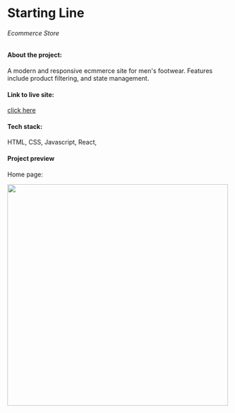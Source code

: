 <div>

<h1>Starting Line</h1>
<h6>Ecommerce Store</h6>

<h4>About the project:</h4>
<p>A modern and responsive ecmmerce site for men's footwear. Features include product filtering, and state management.</p>

<h4>Link to live site:</h4>
<a href="https://starting-line.netlify.app/" target="_blank">click here</a>

<h4>Tech stack:</h4>
<p>
HTML,
CSS,
Javascript,
React,
</p>

<h4>Project preview</h4>
<p>Home page:</p>
<img width="500" src="https://kylieoliver.com/localhost_5173_product_2.png"/>
  
</div>
